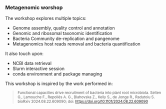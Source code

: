 ### Metagenomic worshop

The workshop explores multiple topics:

* Genome assembly, quality control and annotation
* Genomic and ribosomal taxonomic identification
* Bacteria Community de-replication and pangenome
* Metagenomics host reads removal and bacteria quantification

It also touch upon:

* NCBI data retrieval
* Slurm interactive session
* conda environment and package managing

This workshop is inspired by the work performed in:

> <small>Functional capacities drive recruitment of bacteria into plant root microbiota. Selten G., Lamouche F., Repollés A. G., Blahovska Z., Kelly S., de Jonge R., Radutoiu S. bioRxiv 2024.08.22.609090; doi: https://doi.org/10.1101/2024.08.22.609090</small>


